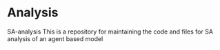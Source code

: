 # Analysis
SA-analysis
This is a repository for maintaining the code and files for SA analysis of an agent based model
